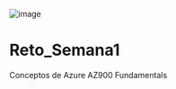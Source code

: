 ![image](https://user-images.githubusercontent.com/83606633/117081504-a0412e00-ad05-11eb-9769-4e69e5c5b43f.png)

# Reto_Semana1
Conceptos de Azure AZ900 Fundamentals
